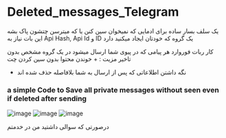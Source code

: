 # Deleted_messages_Telegram
یک سلف بسار ساده برای ادمایی که نمیخوان سین کنن یا که میترسن چتشون پاک بشه
این بات نیاز به Api Hash, Api Id و ID یک گروه که خودتان ایجاد میکنید دارد 

کار ربات فوروارد هر پیامی که در پیوی شما ارسال میشود در یک گروه مشخص بدون تاخیر 
مزیت :
+‌ خوندن محتوا بدون سین کردن چت  
+ نگه داشتن اطلاعاتی که پس از ارسال به شما بلافاصله حذف شده اند
### a simple Code to Save all private messages without seen even if deleted after sending 
![image](https://github.com/user-attachments/assets/70ab4485-65b7-4ae3-a8da-8f2f4d78a8a5)
![image](https://github.com/user-attachments/assets/9312839a-4fee-44a4-99a2-08676b4a5a0e)
![image](https://github.com/user-attachments/assets/7fc51209-52ce-4869-abfe-2ce03b08c0c8)


درصورتی که سوالی داشتید من در خدمتم 
